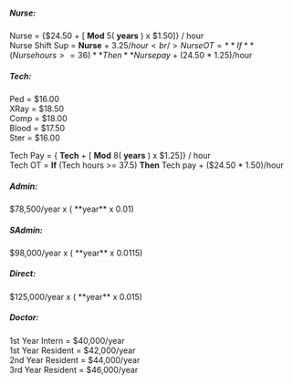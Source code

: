 <h5>Nurse:</h5>

Nurse = {$24.50 + [ **Mod** 5( **years** ) x $1.50]} / hour<br/>
Nurse Shift Sup = **Nurse** + $3.25/hour<br/>
Nurse OT = **If** (Nurse hours >= 36) **Then** Nurse pay + ($24.50 * 1.25)/hour<br/>


<h5>Tech:</h5>
Ped = $16.00<br/>
XRay = $18.50<br/>
Comp = $18.00<br/>
Blood = $17.50<br/>
Ster = $16.00<br/>
 	   
Tech Pay = { **Tech** + [ **Mod** 8( **years** ) x $1.25]} / hour<br/>
Tech OT = **If** (Tech hours >= 37.5) **Then** Tech pay + ($24.50 * 1.50)/hour<br/>

<h5>Admin:</h5>
$78,500/year x ( **year** x 0.01)<br/>

<h5>SAdmin:</h5>
$98,000/year x ( **year** x 0.0115)<br/>

<h5>Direct:</h5>
$125,000/year x ( **year** x 0.015)<br/>

<h5>Doctor:</h5>
1st Year Intern = $40,000/year<br/>
1st Year Resident = $42,000/year<br/>
2nd Year Resident = $44,000/year<br/>
3rd Year Resident = $46,000/year<br/>
